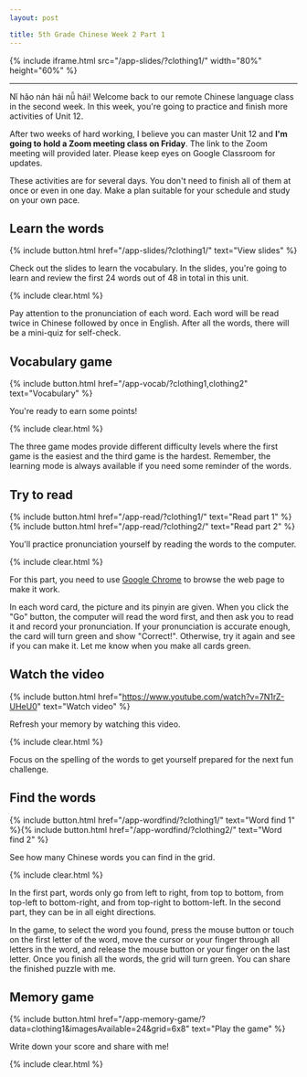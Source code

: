 ```yaml
---
layout: post

title: 5th Grade Chinese Week 2 Part 1
---
```


{% include iframe.html src="/app-slides/?clothing1/" width="80%" height="60%" %}

---

Nǐ hǎo nán hái nǚ hái! Welcome back to our remote Chinese language class in the second week. In this week, you're going to practice and finish more activities of Unit 12.

After two weeks of hard working, I believe you can master Unit 12 and **I'm going to hold a Zoom meeting class on Friday**. The link to the Zoom meeting will provided later. Please keep eyes on Google Classroom for updates.

These activities are for several days. You don't need to finish all of them at once or even in one day. Make a plan suitable for your schedule and study on your own pace.

## Learn the words

{% include button.html href="/app-slides/?clothing1/" text="View slides" %}

Check out the slides to learn the vocabulary. In the slides, you're going to learn and review the first 24 words out of 48 in total in this unit.

{% include clear.html %}

Pay attention to the pronunciation of each word. Each word will be read twice in Chinese followed by once in English. After all the words, there will be a mini-quiz for self-check.

## Vocabulary game

{% include button.html href="/app-vocab/?clothing1,clothing2" text="Vocabulary" %}

You're ready to earn some points!

{% include clear.html %}

The three game modes provide different difficulty levels where the first game is the easiest and the third game is the hardest. Remember, the learning mode is always available if you need some reminder of the words.

## Try to read

{% include button.html href="/app-read/?clothing1/" text="Read part 1" %}{% include button.html href="/app-read/?clothing2/" text="Read part 2" %}

You'll practice pronunciation yourself by reading the words to the computer.

{% include clear.html %}

For this part, you need to use [Google Chrome][chrome] to browse the web page to make it work.

In each word card, the picture and its pinyin are given. When you click the "Go" button, the computer will read the word first, and then ask you to read it and record your pronunciation. If your pronunciation is accurate enough, the card will turn green and show "Correct!". Otherwise, try it again and see if you can make it. Let me know when you make all cards green.

## Watch the video

{% include button.html href="https://www.youtube.com/watch?v=7N1rZ-UHeU0" text="Watch video" %}

Refresh your memory by watching this video.

{% include clear.html %}

Focus on the spelling of the words to get yourself prepared for the next fun challenge.

## Find the words

{% include button.html href="/app-wordfind/?clothing1/" text="Word find 1" %}{% include button.html href="/app-wordfind/?clothing2/" text="Word find 2" %}

See how many Chinese words you can find in the grid.

{% include clear.html %}

In the first part, words only go from left to right, from top to bottom, from top-left to bottom-right, and from top-right to bottom-left. In the second part, they can be in all eight directions.

In the game, to select the word you found, press the mouse button or touch on the first letter of the word, move the cursor or your finger through all letters in the word, and release the mouse button or your finger on the last letter. Once you finish all the words, the grid will turn green. You can share the finished puzzle with me.

## Memory game

{% include button.html href="/app-memory-game/?data=clothing1&imagesAvailable=24&grid=6x8" text="Play the game" %}

Write down your score and share with me!

{% include clear.html %}

[chrome]: https://www.google.com/intl/en/chrome/
